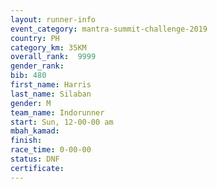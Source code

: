 ```yaml
---
layout: runner-info 
event_category: mantra-summit-challenge-2019 
country: PH
category_km: 35KM 
overall_rank:  9999
gender_rank: 
bib: 480
first_name: Harris
last_name: Silaban
gender: M
team_name: Indorunner
start: Sun, 12-00-00 am
mbah_kamad: 
finish: 
race_time: 0-00-00
status: DNF
certificate: 
---
```

